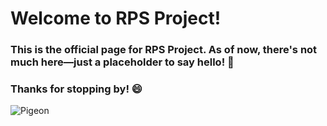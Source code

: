 # Welcome to RPS Project!

### This is the official page for RPS Project. As of now, there's not much here—just a placeholder to say hello! 🎉

### Thanks for stopping by! 😄

![Pigeon](../images/pigeon.png)
